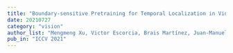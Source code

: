 ```yaml
---
title: "Boundary-sensitive Pretraining for Temporal Localization in Videos"
date: 20210727
category: "vision"
author_list: "Mengmeng Xu, Victor Escorcia, Brais Martínez, Juan-Manuel Perez-Rua, Xiatian Zhu, Li Zhang, Bernard Ghanem, Tao Xiang"
pub_in: "ICCV 2021"
---
```

